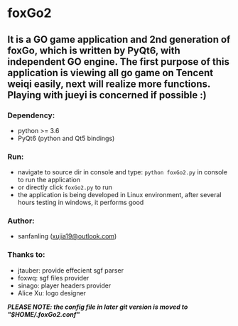 # foxGo2
## It is a GO game application and 2nd generation of foxGo, which is written by PyQt6, with independent GO engine. The first purpose of this application is viewing all go game on Tencent weiqi easily, next will realize more functions. Playing with jueyi is concerned if possible :)

### Dependency:
* python >= 3.6
* PyQt6 (python and Qt5 bindings)

### Run:
* navigate to source dir in console and type: `python foxGo2.py` in console to run the application
* or directly click `foxGo2.py` to run
* the application is being developed in Linux environment, after several hours testing in windows, it performs good

### Author:
* sanfanling (xujia19@outlook.com)

### Thanks to:
* jtauber: provide effecient sgf parser
* foxwq: sgf files provider
* sinago: player headers provider
* Alice Xu: logo designer

***PLEASE NOTE: the config file in later git version is moved to "$HOME/.foxGo2.conf"***
